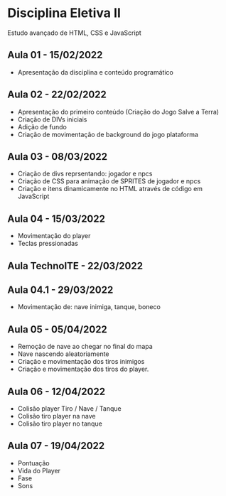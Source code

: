 # Disciplina Eletiva II

Estudo avançado de HTML, CSS e JavaScript 

## Aula 01 - 15/02/2022
- Apresentação da disciplina e conteúdo programático

## Aula 02 - 22/02/2022
- Apresentação do primeiro conteúdo (Criação do Jogo Salve a Terra)
- Criação de DIVs iniciais
- Adição de fundo
- Criação de movimentação de background do jogo plataforma

## Aula 03 - 08/03/2022
- Criação de divs reprsentando: jogador e npcs
- Criação de CSS para animação de SPRITES de jogador e npcs
- Criação e itens dinamicamente no HTML através de código em JavaScript

## Aula 04 - 15/03/2022
- Movimentação do player
- Teclas pressionadas

## Aula TechnoITE - 22/03/2022

## Aula 04.1 - 29/03/2022
- Movimentação de: nave inimiga, tanque, boneco

## Aula 05 - 05/04/2022
- Remoção de nave ao chegar no final do mapa
- Nave nascendo aleatoriamente
- Criação e movimentação dos tiros inimigos
- Criação e movimentação dos tiros do player.

## Aula 06 - 12/04/2022
- Colisão player Tiro / Nave / Tanque
- Colisão tiro player na nave
- Colisão tiro player no tanque

## Aula 07 - 19/04/2022
- Pontuação
- Vida do Player
- Fase
- Sons